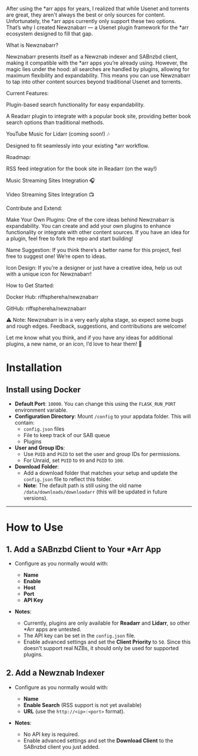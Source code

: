After using the *arr apps for years, I realized that while Usenet and torrents are great, they aren't always the best or only sources for content. Unfortunately, the *arr apps currently only support these two options. That’s why I created Newznabarr — a Usenet plugin framework for the *arr ecosystem designed to fill that gap.

What is Newznabarr?

Newznabarr presents itself as a Newznab indexer and SABnzbd client, making it compatible with the *arr apps you’re already using. However, the magic lies under the hood: all searches are handled by plugins, allowing for maximum flexibility and expandability. This means you can use Newznabarr to tap into other content sources beyond traditional Usenet and torrents.

Current Features:

Plugin-based search functionality for easy expandability.

A Readarr plugin to integrate with a popular book site, providing better book search options than traditional methods.

YouTube Music for Lidarr (coming soon!) 🎶

Designed to fit seamlessly into your existing *arr workflow.

Roadmap:

RSS feed integration for the book site in Readarr (on the way!)

Music Streaming Sites Integration 🎧

Video Streaming Sites Integration 📺

Contribute and Extend:

Make Your Own Plugins: One of the core ideas behind Newznabarr is expandability. You can create and add your own plugins to enhance functionality or integrate with other content sources. If you have an idea for a plugin, feel free to fork the repo and start building!

Name Suggestion: If you think there’s a better name for this project, feel free to suggest one! We’re open to ideas.

Icon Design: If you're a designer or just have a creative idea, help us out with a unique icon for Newznabarr!

How to Get Started:

Docker Hub: riffsphereha/newznabarr

GitHub: riffsphereha/newznabarr

⚠️ Note: Newznabarr is in a very early alpha stage, so expect some bugs and rough edges. Feedback, suggestions, and contributions are welcome!

Let me know what you think, and if you have any ideas for additional plugins, a new name, or an icon, I’d love to hear them! 🌟

# Installation

## Install using Docker

- **Default Port**: `10000`. You can change this using the `FLASK_RUN_PORT` environment variable.
- **Configuration Directory**: Mount `/config` to your appdata folder. This will contain:
  - `config.json` files
  - File to keep track of our SAB queue
  - Plugins
- **User and Group IDs**:
  - Use `PUID` and `PGID` to set the user and group IDs for permissions.
  - For Unraid, set `PUID` to `99` and `PGID` to `100`.
- **Download Folder**:
  - Add a download folder that matches your setup and update the `config.json` file to reflect this folder.
  - **Note**: The default path is still using the old name `/data/downloads/downloadarr` (this will be updated in future versions).

---

# How to Use

## 1. Add a SABnzbd Client to Your *Arr App

- Configure as you normally would with:
  - **Name**
  - **Enable**
  - **Host**
  - **Port**
  - **API Key**

- **Notes**:
  - Currently, plugins are only available for **Readarr** and **Lidarr**, so other *Arr apps are untested.
  - The API key can be set in the `config.json` file.
  - Enable advanced settings and set the **Client Priority** to `50`. Since this doesn't support real NZBs, it should only be used for supported plugins.
  
## 2. Add a Newznab Indexer

- Configure as you normally would with:
  - **Name**
  - **Enable Search** (RSS support is not yet available)
  - **URL** (use the `http://<ip>:<port>` format).

- **Notes**:
  - No API key is required.
  - Enable advanced settings and set the **Download Client** to the SABnzbd client you just added.


